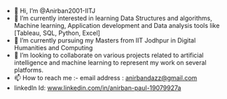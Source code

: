 - 👋 Hi, I’m @Anirban2001-IITJ
- 👀 I’m  currently interested in learning Data Structures and algorithms, Machine learning, Application development and Data analysis tools like [Tableau, SQL, Python, Excel]
- 🌱 I’m currently pursuing my Masters from IIT Jodhpur in Digital Humanities and Computing
- 💞️ I’m looking to collaborate on various projects related to artificial intelligence and machine learning to represent my work on several platforms.
- 📫 How to reach me :- email address : anirbandazz@gmail.com
- linkedIn Id: www.linkedin.com/in/anirban-paul-19079927a


<!---
Anirban2001-IITJ/Anirban2001-IITJ is a ✨ special ✨ repository because its `README.md` (this file) appears on your GitHub profile.
You can click the Preview link to take a look at your changes.
--->
